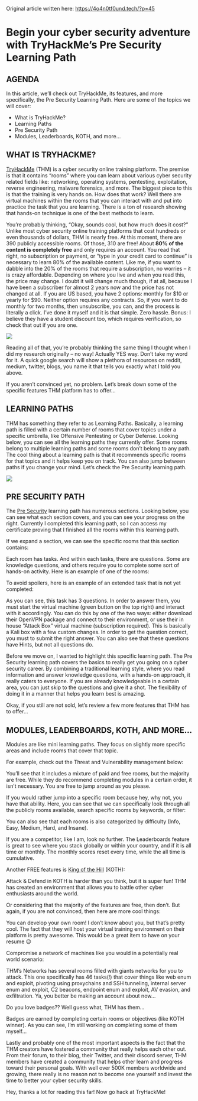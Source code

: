 Original article written here: https://4o4n0tf0und.tech/?p=45

<h1>Begin your cyber security adventure with TryHackMe’s Pre Security Learning Path</h1>

<h2>AGENDA</h2>

<p>In this article, we’ll check out TryHackMe, its features, and more specifically, the Pre Security Learning Path. Here are some of the topics we will cover:</p>

<ul>
  <li>What is TryHackMe?</li>
  <li>Learning Paths</li>
  <li>Pre Security Path</li>
  <li>Modules, Leaderboards, KOTH, and more…</li>
</ul>

<h2>WHAT IS TRYHACKME?</h2>

<p><a href="https://tryhackme.com/">TryHackMe</a> (THM) is a cyber security online training platform. The premise is that it contains “rooms” where you can learn about various cyber security related fields like: networking, operating systems, pentesting, exploitation, reverse engineering, malware forensics, and more. The biggest piece to this is that the training is very hands on. How does that work? Well there are virtual machines within the rooms that you can interact with and put into practice the task that you are learning. There is a ton of research showing that hands-on technique is one of the best methods to learn.</p>

<p>You’re probably thinking, “Okay, sounds cool, but how much does it cost?” Unlike most cyber security online training platforms that cost hundreds or even thousands of dollars, THM is nearly free. At this moment, there are 390 publicly accessible rooms. Of those, 310 are free! About <b>80% of the content is completely free</b> and only requires an account. You read that right, no subscription or payment, or “type in your credit card to continue” is necessary to learn 80% of the available content. Like me, if you want to dabble into the 20% of the rooms that require a subscription, no worries – it is crazy affordable. Depending on where you live and when you read this, the price may change. I doubt it will change much though, if at all, because I have been a subscriber for almost 2 years now and the price has not changed at all. If you are US based, you have 2 options: monthly for $10 or yearly for $90. Neither option requires any contracts. So, if you want to do monthly for two months, then unsubscribe, you can, and the process is literally a click. I’ve done it myself and it is that simple. Zero hassle. Bonus: I believe they have a student discount too, which requires verification, so check that out if you are one.</p>

<img src="https://raw.githubusercontent.com/derp-Dude/writeups/main/image_yeah_right.png">

<p>Reading all of that, you’re probably thinking the same thing I thought when I did my research originally – no way! Actually YES way. Don’t take my word for it. A quick google search will show a plethora of resources on reddit, medium, twitter, blogs, you name it that tells you exactly what I told you above.</p>

<p>If you aren’t convinced yet, no problem. Let’s break down some of the specific features THM platform has to offer…</p>

<h2>LEARNING PATHS</h2>

<p>THM has something they refer to as Learning Paths. Basically, a learning path is filled with a certain number of rooms that cover topics under a specific umbrella, like Offensive Pentesting or Cyber Defense. Looking below, you can see all the learning paths they currently offer. Some rooms belong to multiple learning paths and some rooms don’t belong to any path. The cool thing about a learning path is that it recommends specific rooms for that topics and it helps keep you on track. You can also jump between paths if you change your mind. Let’s check the Pre Security learning path.</p>

<img src="https://raw.githubusercontent.com/derp-Dude/writeups/main/image_learning_paths.png">

<h2>PRE SECURITY PATH</h2>

<p>The <a href="https://tryhackme.com/path/outline/presecurity">Pre Security</a> learning path has numerous sections. Looking below, you can see what each section covers, and you can see your progress on the right. Currently I completed this learning path, so I can access my certificate proving that I finished all the rooms within this learning path.</p>

<p>If we expand a section, we can see the specific rooms that this section contains:</p>

<p>Each room has tasks. And within each tasks, there are questions. Some are knowledge questions, and others require you to complete some sort of hands-on activity. Here is an example of one of the rooms:</p>

<p>To avoid spoilers, here is an example of an extended task that is not yet completed:</p>

<p>As you can see, this task has 3 questions. In order to answer them, you must start the virtual machine (green button on the top right) and interact with it accordingly. You can do this by one of the two ways: either download their OpenVPN package and connect to their environment, or use their in house “Attack Box” virtual machine (subscription required). This is basically a Kali box with a few custom changes. In order to get the question correct, you must to submit the right answer. You can also see that these questions have Hints, but not all questions do.</p>

<p>Before we move on, I wanted to highlight this specific learning path. The Pre Security learning path covers the basics to really get you going on a cyber security career. By combining a traditional learning style, where you read information and answer knowledge questions, with a hands-on approach, it really caters to everyone. If you are already knowledgeable in a certain area, you can just skip to the questions and give it a shot. The flexibility of doing it in a manner that helps you learn best is amazing.</p>

<p>Okay, if you still are not sold, let’s review a few more features that THM has to offer…</p>

<h2>MODULES, LEADERBOARDS, KOTH, AND MORE…</h2>

<p>Modules are like mini learning paths. They focus on slightly more specific areas and include rooms that cover that topic.</p>

<p>For example, check out the Threat and Vulnerability management below:</p>

<p>You’ll see that it includes a mixture of paid and free rooms, but the majority are free. While they do recommend completing modules in a certain order, it isn’t necessary. You are free to jump around as you please.</p>

<p>If you would rather jump into a specific room because hey, why not, you have that ability. Here, you can see that we can specifically look through all the publicly rooms available, search specific rooms by keywords, or filter:</p>

<p>You can also see that each rooms is also categorized by difficulty (Info, Easy, Medium, Hard, and Insane).</p>

<p>If you are a competitor, like I am, look no further. The Leaderboards feature is great to see where you stack globally or within your country, and if it is all time or monthly. The monthly scores reset every time, while the all time is cumulative.</p>

<p>Another FREE features is <a href="https://tryhackme.com/games/koth">King of the Hill</a> (KOTH):</p>

<p>Attack & Defend in KOTH is harder than you think, but it is super fun! THM has created an environment that allows you to battle other cyber enthusiasts around the world.</p>

<p>Or considering that the majority of the features are free, then don’t. But again, if you are not convinced, then here are more cool things:</p>

<p>You can develop your own room! I don’t know about you, but that’s pretty cool. The fact that they will host your virtual training environment on their platform is pretty awesome. This would be a great item to have on your resume 😉</p>

<p>Compromise a network of machines like you would in a potentially real world scenario:</p>

<p>THM’s Networks has several rooms filled with giants networks for you to attack. This one specifically has 46 tasks(!) that cover things like web enum and exploit, pivoting using proxychains and SSH tunneling, internal server enum and exploit, C2 beacons, endpoint enum and exploit, AV evasion, and exfiltration. Ya, you better be making an account about now…</p>

<p>Do you love badges?? Well guess what, THM has them…</p>

<p>Badges are earned by completing certain rooms or objectives (like KOTH winner). As you can see, I’m still working on completing some of them myself…</p>

<p>Lastly and probably one of the most important aspects is the fact that the THM creators have fostered a community that really helps each other out. From their forum, to their blog, their Twitter, and their discord server, THM members have created a community that helps other learn and progress toward their personal goals. With well over 500K members worldwide and growing, there really is no reason not to become one yourself and invest the time to better your cyber security skills.</p>

<p>Hey, thanks a lot for reading this far! Now go hack at TryHackMe!</p>
